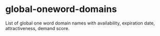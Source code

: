 # global-oneword-domains
List of global one word domain names with availability, expiration date, attractiveness, demand score.
